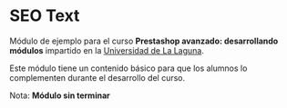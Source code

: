 # SEO Text

Módulo de ejemplo para el curso **Prestashop avanzado: desarrollando módulos** impartido en la [Universidad de La Laguna](http://ull.es/ "Universidad de La Laguna").

Este módulo tiene un contenido básico para que los alumnos lo complementen durante el desarrollo del curso.

Nota: **Módulo sin terminar**